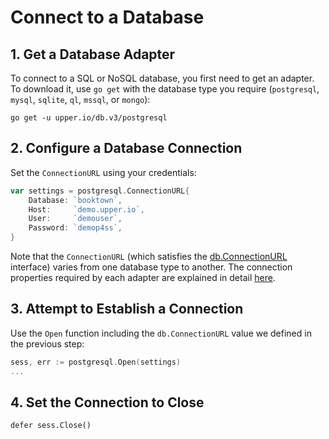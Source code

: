 # Connect to a Database

## 1. Get a Database Adapter

To connect to a SQL or NoSQL database, you first need to get an adapter. To download it, use `go get` with the database type you require (`postgresql`, `mysql`, `sqlite`, `ql`, `mssql`, or `mongo`):

```
go get -u upper.io/db.v3/postgresql
```

## 2. Configure a Database Connection

Set the `ConnectionURL` using your credentials:

```go
var settings = postgresql.ConnectionURL{
	Database: `booktown`,
	Host:     `demo.upper.io`,
	User:     `demouser`,
	Password: `demop4ss`,
}
```

Note that the `ConnectionURL` (which satisfies the [db.ConnectionURL][1] interface) varies from one database type to another. The connection properties required by each adapter are explained in detail [here](https://upper.io/db.v3/adapters).


## 3. Attempt to Establish a Connection

Use the `Open` function including the `db.ConnectionURL` value we defined in the previous step: 

```go
sess, err := postgresql.Open(settings)
...
```

## 4. Set the Connection to Close
```
defer sess.Close()
```

[1]: https://godoc.org/upper.io/db.v3#ConnectionURL
[2]: https://godoc.org/upper.io/db.v3/lib/sqlbuilder#Open
